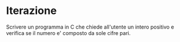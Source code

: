 # Iterazione

Scrivere un programma in C che chiede all'utente un intero positivo e verifica se il numero e' composto da sole cifre pari.
